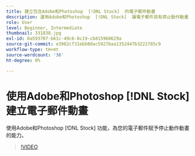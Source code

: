 ```yaml
---
title: 建立包含Adobe和Photoshop  [!DNL Stock]  的電子郵件動畫
description: 運用Adobe和Photoshop  [!DNL Stock]  讓電子郵件具有停止動作動畫
role: User
level: Beginner, Intermediate
thumbnail: 331838.jpg
exl-id: 8a593707-b61c-49c6-8c19-cb815960629a
source-git-commit: e3982cf31ebb0dac5927baa1352447b3222785c9
workflow-type: tm+mt
source-wordcount: '36'
ht-degree: 0%

---
```


# 使用Adobe和Photoshop [!DNL Stock] 建立電子郵件動畫

使用Adobe和Photoshop [!DNL Stock] 功能，為您的電子郵件賦予停止動作動畫的能力。

>[!VIDEO](https://video.tv.adobe.com/v/331838?hidetitle=true)
